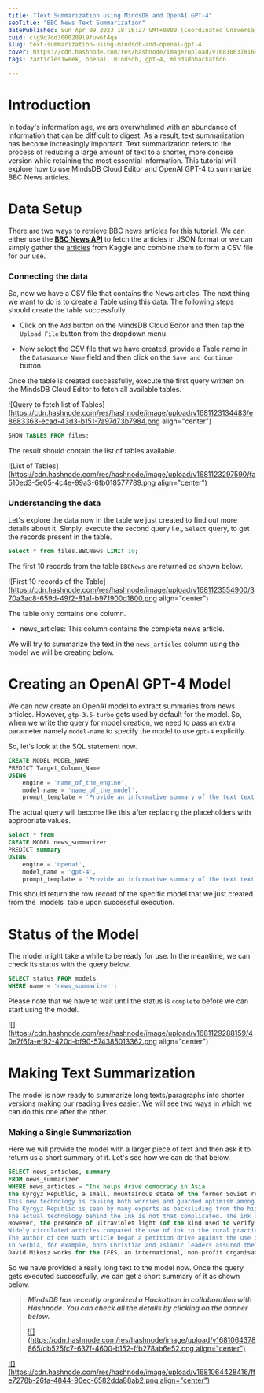 ```yaml
---
title: "Text Summarization using MindsDB and OpenAI GPT-4"
seoTitle: "BBC News Text Summarization"
datePublished: Sun Apr 09 2023 18:16:27 GMT+0000 (Coordinated Universal Time)
cuid: clg9q7od3000209l9fuw6f4qa
slug: text-summarization-using-mindsdb-and-openai-gpt-4
cover: https://cdn.hashnode.com/res/hashnode/image/upload/v1681063781698/4c8717d9-e7ab-4e7b-8cee-ef116bc65e21.png
tags: 2articles1week, openai, mindsdb, gpt-4, mindsdbhackathon

---
```


# Introduction

In today's information age, we are overwhelmed with an abundance of information that can be difficult to digest. As a result, text summarization has become increasingly important. Text summarization refers to the process of reducing a large amount of text to a shorter, more concise version while retaining the most essential information. This tutorial will explore how to use MindsDB Cloud Editor and OpenAI GPT-4 to summarize BBC News articles.

# **Data Setup**

There are two ways to retrieve BBC news articles for this tutorial. We can either use the [**BBC News API**](https://newsapi.org/s/bbc-news-api) to fetch the articles in JSON format or we can simply gather the [articles](https://www.kaggle.com/datasets/pariza/bbc-news-summary) from Kaggle and combine them to form a CSV file for our use.

### Connecting the data

So, now we have a CSV file that contains the News articles. The next thing we want to do is to create a Table using this data. The following steps should create the table successfully.

* Click on the `Add` button on the MindsDB Cloud Editor and then tap the `Upload File` button from the dropdown menu.
    
* Now select the CSV file that we have created, provide a Table name in the `Datasource Name` field and then click on the `Save and Continue` button.
    

Once the table is created successfully, execute the first query written on the MindsDB Cloud Editor to fetch all available tables.

![Query to fetch list of Tables](https://cdn.hashnode.com/res/hashnode/image/upload/v1681123134483/e8683363-ecad-43d3-b151-7a97d73b7984.png align="center")

```sql
SHOW TABLES FROM files;
```

The result should contain the list of tables available.

![List of Tables](https://cdn.hashnode.com/res/hashnode/image/upload/v1681123297590/fa510ed3-5e05-4c4e-99a3-6fb018577789.png align="center")

### **Understanding the data**

Let's explore the data now in the table we just created to find out more details about it. Simply, execute the second query i.e., `Select` query, to get the records present in the table.

```sql
Select * from files.BBCNews LIMIT 10;
```

The first 10 records from the table `BBCNews` are returned as shown below.

![First 10 records of the Table](https://cdn.hashnode.com/res/hashnode/image/upload/v1681123554900/370a3ac8-659d-49f2-81a1-b971900d1800.png align="center")

The table only contains one column.

* news\_articles: This column contains the complete news article.
    

We will try to summarize the text in the `news_articles` column using the model we will be creating below.

# **Creating an OpenAI GPT-4 Model**

We can now create an OpenAI model to extract summaries from news articles. However, `gtp-3.5-turbo` gets used by default for the model. So, when we write the query for model creation, we need to pass an extra parameter namely `model-name` to specify the model to use `gpt-4` explicitly.

So, let's look at the SQL statement now.

```sql
CREATE MODEL MODEL_NAME
PREDICT Target_Column_Name
USING
    engine = 'name_of_the_engine',
    model-name = 'name_of_the_model',              
    prompt_template = 'Provide an informative summary of the text text:{{input_column_name}} using full sentences.';
```

The actual query will become like this after replacing the placeholders with appropriate values.

```sql
Select * from 
CREATE MODEL news_summarizer
PREDICT summary
USING
    engine = 'openai',
    model_name = 'gpt-4',              
    prompt_template = 'Provide an informative summary of the text text:{{news_articles}} using full sentences';
```

This should return the row record of the specific model that we just created from the \`models\` table upon successful execution.

# **Status of the Model**

The model might take a while to be ready for use. In the meantime, we can check its status with the query below.

```sql
SELECT status FROM models
WHERE name = 'news_summarizer';
```

Please note that we have to wait until the status is `complete` before we can start using the model.

![](https://cdn.hashnode.com/res/hashnode/image/upload/v1681129288159/40e7f6fa-ef92-420d-bf90-574385013362.png align="center")

# Making Text Summarization

The model is now ready to summarize long texts/paragraphs into shorter versions making our reading lives easier. We will see two ways in which we can do this one after the other.

### Making a Single Summarization

Here we will provide the model with a larger piece of text and then ask it to return us a short summary of it. Let's see how we can do that below.

```sql
SELECT news_articles, summary
FROM news_summarizer
WHERE news_articles = "Ink helps drive democracy in Asia
The Kyrgyz Republic, a small, mountainous state of the former Soviet republic, is using invisible ink and ultraviolet readers in the country's elections as part of a drive to prevent multiple voting.
This new technology is causing both worries and guarded optimism among different sectors of the population. In an effort to live up to its reputation in the 1990s as an island of democracy, the Kyrgyz President, Askar Akaev, pushed through the law requiring the use of ink during the upcoming Parliamentary and Presidential elections. The US government agreed to fund all expenses associated with this decision.
The Kyrgyz Republic is seen by many experts as backsliding from the high point it reached in the mid-1990s with a hastily pushed through referendum in 2003, reducing the legislative branch to one chamber with 75 deputies. The use of ink is only one part of a general effort to show commitment towards more open elections - the German Embassy, the Soros Foundation and the Kyrgyz government have all contributed to purchase transparent ballot boxes.
The actual technology behind the ink is not that complicated. The ink is sprayed on a person's left thumb. It dries and is not visible under normal light.
However, the presence of ultraviolet light (of the kind used to verify money) causes the ink to glow with a neon yellow light. At the entrance to each polling station, one election official will scan voter's fingers with UV lamp before allowing them to enter, and every voter will have his/her left thumb sprayed with ink before receiving the ballot. If the ink shows under the UV light the voter will not be allowed to enter the polling station. Likewise, any voter who refuses to be inked will not receive the ballot. These elections are assuming even greater significance because of two large factors - the upcoming parliamentary elections are a prelude to a potentially regime changing presidential election in the Autumn as well as the echo of recent elections in other former Soviet Republics, notably Ukraine and Georgia. The use of ink has been controversial - especially among groups perceived to be pro-government.
Widely circulated articles compared the use of ink to the rural practice of marking sheep - a still common metaphor in this primarily agricultural society.
The author of one such article began a petition drive against the use of the ink. The greatest part of the opposition to ink has often been sheer ignorance. Local newspapers have carried stories that the ink is harmful, radioactive or even that the ultraviolet readers may cause health problems. Others, such as the aggressively middle of the road, Coalition of Non-governmental Organizations, have lauded the move as an important step forward. This type of ink has been used in many elections in the world, in countries as varied as Serbia, South Africa, Indonesia and Turkey. The other common type of ink in elections is indelible visible ink - but as the elections in Afghanistan showed, improper use of this type of ink can cause additional problems. The use of invisible ink is not without its own problems. In most elections, numerous rumors have spread about it.
In Serbia, for example, both Christian and Islamic leaders assured their populations that its use was not contrary to religion. Other rumours are associated with how to remove the ink - various soft drinks, solvents and cleaning products are put forward. However, in reality, the ink is very effective at getting under the cuticle of the thumb and difficult to wash off. The ink stays on the finger for at least 72 hours and for up to a week. The use of ink and readers by itself is not a panacea for election ills. The passage of the inking law is, nevertheless, a clear step forward towards free and fair elections. The country's widely watched parliamentary elections are scheduled for 27 February.
David Mikosz works for the IFES, an international, non-profit organisation that supports the building of democratic societies.";
```

So we have provided a really long text to the model now. Once the query gets executed successfully, we can get a short summary of it as shown below.

> ***MindsDB has recently organized a Hackathon in collaboration with Hashnode. You can check all the details by clicking on the banner below.***
> 
> [![](https://cdn.hashnode.com/res/hashnode/image/upload/v1681064378865/db525fc7-637f-4600-b152-ffb278ab6e52.png align="center")](https://hashnode.com/hackathons/mindsdb)

[![](https://cdn.hashnode.com/res/hashnode/image/upload/v1681064428416/ffe7278b-26fa-4844-90ec-6582dda88ab2.png align="center")](https://github.com/sponsors/Rutam21)